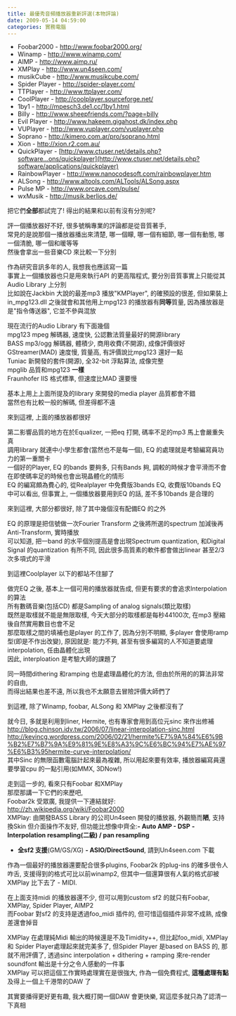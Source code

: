 ```yaml
---
title: 最優秀音頻播放器重新評選(本物評論)
date: 2009-05-14 04:59:00
categories: 實務電腦
---
```


  
- Foobar2000 - <http://www.foobar2000.org/>  
- Winamp - <http://www.winamp.com/>  
- AIMP - <http://www.aimp.ru/>  
- XMPlay - <http://www.un4seen.com/>  
- musikCube - <http://www.musikcube.com/>  
- Spider Player - <http://spider-player.com/>  
- TTPlayer - <http://www.ttplayer.com/>  
- CoolPlayer - <http://coolplayer.sourceforge.net/>  
- 1by1 - <http://mpesch3.de1.cc/1by1.html>  
- Billy - <http://www.sheepfriends.com/?page=billy>  
- Evil Player - <http://www.hakeem.gigahost.dk/index.php>  
- VUPlayer - <http://www.vuplayer.com/vuplayer.php>  
- Soprano - <http://kimero.com.ar/pro/soprano.html>  
- Xion - <http://xion.r2.com.au/>  
- QuickPlayer - [http://www.ctuser.net/details.php?software...ons/quickplayer](http://www.ctuser.net/details.php?software/applications/quickplayer)  
- RainbowPlayer - <http://www.nanocodesoft.com/rainbowplayer.htm>  
- ALSong - <http://www.altools.com/ALTools/ALSong.aspx>  
- Pulse MP - <http://www.orcave.com/pulse/>  
- wxMusik - <http://musik.berlios.de/>  
  
把它們**全部**都試完了! 得出的結果和以前有沒有分別呢?  
  
評一個播放器好不好, 很多號稱專業的評論都是從音質著手,   
常見的是說那個一播放器播出來清楚, 哪一個矇, 哪一個有細節, 哪一個有動態, 哪一個清脆, 哪一個和暖等等  
然後會拿出一些音樂CD 來比較一下分別  
  
作為研究音訊多年的人, 我想我也應該寫一篇  
事實上一個播放器也只是用來執行API 的更高階程式, 要分別音質事實上只能從其Audio Library 上分別  
比如說在Jackbin 大說的最差mp3 播放"KMPlayer", 的確預設的很差, 但如果裝上in\_mpg123.dll 之後就會和其他用上mpg123 的播放器有**同等**質量, 因為播放器是是"指令傳送器", 它並不參與混放  
  
現在流行的Audio Library 有下面幾個  
mpg123 mpeg 解碼器, 速度快, 公認數法質量最好的開源library  
BASS mp3/ogg 解碼器, 體積少, 商用收費(不開源), 成像評價很好  
GStreamer(MAD) 速度慢, 質量高, 有評價說比mpg123 還好一點  
Tuniac 新開發的套件(開源), 全32-bit 浮點算法, 成像完整  
mpglib 品質和mpg123 **一樣**  
Fraunhofer IIS 格式標準, 但速度比MAD 還要慢  
  
基本上用上上面所提及的library 來開發的media player 品質都會不錯  
當然也有比較一般的解碼, 但差得都不遠  
  
來到這裡, 上面的播放器都很好  
  
第二影響品質的地方在於Equalizer, 一把eq 打開, 碼率不足的mp3 馬上會嚴重失真  
調用library 就連中小學生都會(當然也不是每一個), EQ 的處理就是考驗編寫員功力的第一重關卡  
一個好的Player, EQ 的bands 要夠多, 只有Bands 夠, 調較的時候才會平滑而不會在即使碼率足的時候也會出現晶體化的情形  
EQ 的編寫頗為費心的, 從Realplayer 中免費版3bands EQ, 收費版10bands EQ 中可以看出, 但事實上, 一個播放器要用到EQ 的話, 差不多10bands 是合理的  
  
來到這裡, 大部分都很好, 除了其中幾個沒有配備EQ 的之外  
  
EQ 的原理是把信號做一次Fourier Transform 之後將所選的spectrum 加減後再Anti-Transform, 實時播放  
可以知道, 把一band 的水平個別提高是會出現Spectrum quantization, 和Digital Signal 的quantization 有所不同, 因此很多高質素的軟件都會做出linear 甚至2/3 次多項式的平滑  
  
到這裡Coolplayer 以下的都站不住腳了  
  
做完EQ 之後, 基本上一個可用的播放器就告成, 但更有要求的會追求Interpolation 的算法  
所有數碼音樂(包括CD) 都是Sampling of analog signals(類比取樣)  
既然是取樣就不能是無限取樣, 今天大部分的取樣都是每秒44100次, 在mp3 壓縮後自然實用數目也會不足  
那麼取樣之間的填補也是player 的工作了, 因為分別不明顯, 多player 會使用ramp 型(即是不作出改變), 原因就是: 能力不夠, 甚至有很多編寫的人不知道要處理interpolation, 任由晶體化出現  
因此, interploation 是考驗大師的課題了  
  
同一時間dithering 和ramping 也是處理晶體化的方法, 但由於所用的的算法非常的自由,   
而得出結果也差不遠, 所以我也不太願意去冒險評價大師們了  
  
到這裡, 除了Winamp, foobar, ALSong 和 XMPlay 之後都沒有了  
  
就今日, 多就是利用到liner, Hermite, 也有專家會用到高位元sinc 來作出修補  
http://blog.chinson.idv.tw/2006/07/linear-interpolation-sinc.html  
http://kevincg.wordpress.com/2006/02/21/hermite%E7%9A%84%E6%9B%B2%E7%B7%9A%E9%81%9E%E8%A3%9C%E6%BC%94%E7%AE%97%E6%B3%95hermite-curve-interpolation/  
其中Sinc 的無限函數電腦計起來最為複雜, 所以用起來要有效率, 播放器編寫員還要學習cpu 的一點引用(如MMX, 3DNow!)  
  
走到這一步的, 看來只有Foobar 和XMPlay  
那麼那講一下它們的來歷吧,   
Foobar2k 受眾廣, 我提供一下連結就好: http://zh.wikipedia.org/wiki/Foobar2000  
XMPlay: 由開發BASS Library 的公司Un4seen 開發的播放器, 外觀簡而**陋**, 支持換Skin 但介面操作不友好, 但功能比想像中齊全:**- Auto AMP - DSP** **- Interpolation resampling(二級) / pan resampling**  
- **全sf2 支援**(GM/GS/XG) **- ASIO/DirectSound**, 請到Un4seen.com 下載  
  
作為一個最好的播放器還要配合很多plugins, Foobar2k 的plug-ins 的確多很令人咋舌, 支援得到的格式可比以前winamp2, 但其中一個還算很有人氣的格式卻被XMPlay 比下去了 - MIDI.  
  
在上面支持midi 的播放器還不少, 但可以用到custom sf2 的就只有Foobar, XMPlay, Spider Player, AIMP2  
而Foobar 對sf2 的支持是透過foo\_midi 插件的, 但可惜這個插件非常不成熟, 成像差還會掉音  
  
XMPlay 在處理純Midi 輸出的時候還是不及Timidity++, 但比起foo\_midi, XMPlay和 Spider Player處理起來就完美多了, 但Spider Player 是based on BASS 的, 那就不用評價了, 透過sinc interpolation + dithering + ramping 來re-render soundfont 輸出是十分之令人感動的一件事  
XMPlay 可以把這個工作實時處理實在是很強大, 作為一個免費程式, **這種處理有點**及得上一個上千港幣的DAW 了  
  
其實要播得更好更有趣, 我大概打開一個DAW 會更快樂, 寫這麼多就只為了認清一下真相  